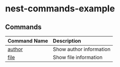 # nest-commands-example

## Commands

| Command Name                 | Description             |
| :--------------------------- | :---------------------- |
| [author](./author/README.md) | Show author information |
| [file](./file/README.md)     | Show file information   |

